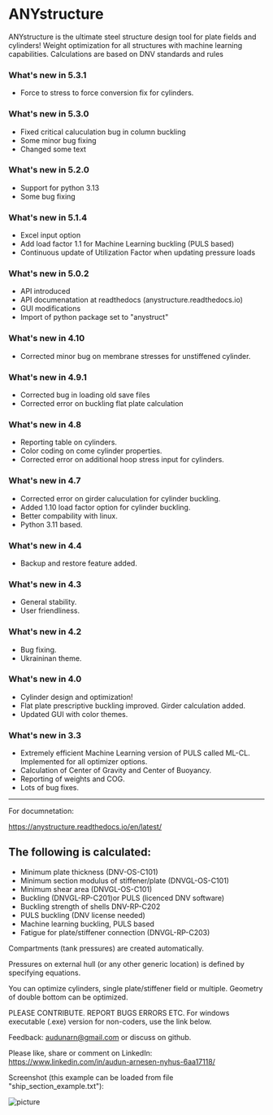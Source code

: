 # ANYstructure #
ANYstructure is the ultimate steel structure design tool for plate fields and cylinders! 
Weight optimization for all structures with machine learning capabilities. 
Calculations are based on DNV standards and rules
### What's new in 5.3.1 ###
* Force to stress to force conversion fix for cylinders.
### What's new in 5.3.0 ###
* Fixed critical caluculation bug in column buckling
* Some minor bug fixing
* Changed some text
### What's new in 5.2.0 ###
* Support for python 3.13
* Some bug fixing
### What's new in 5.1.4 ###
* Excel input option
* Add load factor 1.1 for Machine Learning buckling (PULS based)
* Continuous update of Utilization Factor when updating pressure loads
### What's new in 5.0.2 ###
* API introduced
* API documenatation at readthedocs (anystructure.readthedocs.io)
* GUI modifications
* Import of python package set to "anystruct"
### What's new in 4.10 ###
* Corrected minor bug on membrane stresses for unstiffened cylinder.
### What's new in 4.9.1 ###
* Corrected bug in loading old save files
* Corrected error on buckling flat plate calculation
### What's new in 4.8 ###
* Reporting table on cylinders.
* Color coding on come cylinder properties.
* Corrected error on additional hoop stress input for cylinders.
### What's new in 4.7 ###
* Corrected error on girder caluculation for cylinder buckling.
* Added 1.10 load factor option for cylinder buckling.
* Better compability with linux.
* Python 3.11 based.
### What's new in 4.4 ###
* Backup and restore feature added.
### What's new in 4.3 ###
* General stability.
* User friendliness.
### What's new in 4.2 ###
* Bug fixing.
* Ukraininan theme.
### What's new in 4.0 ###
* Cylinder design and optimization!
* Flat plate prescriptive buckling improved. Girder calculation added.
* Updated GUI with color themes.
### What's new in 3.3 ###
* Extremely efficient Machine Learning version of PULS called ML-CL. Implemented for all optimizer options.
* Calculation of Center of Gravity and Center of Buoyancy.
* Reporting of weights and COG.
* Lots of bug fixes.

------------------------------------------------------------------------

For documnetation:

https://anystructure.readthedocs.io/en/latest/

## The following is calculated: ##
* Minimum plate thickness (DNV-OS-C101)
* Minimum section modulus of stiffener/plate (DNVGL-OS-C101)
* Minimum shear area (DNVGL-OS-C101)
* Buckling (DNVGL-RP-C201)or PULS (licenced DNV software)
* Buckling strength of shells DNV-RP-C202
* PULS buckling (DNV license needed)
* Machine learning buckling, PULS based
* Fatigue for plate/stiffener connection (DNVGL-RP-C203)

Compartments (tank pressures) are created automatically.

Pressures on external hull (or any other generic location) is defined by specifying equations.

You can optimize cylinders, single plate/stiffener field or multiple. Geometry of double bottom can be optimized.

PLEASE CONTRIBUTE. REPORT BUGS ERRORS ETC.
For windows executable (.exe) version for non-coders, use the link below.

Feedback: audunarn@gmail.com or discuss on github.

Please like, share or comment on LinkedIn: https://www.linkedin.com/in/audun-arnesen-nyhus-6aa17118/

Screenshot (this example can be loaded from file "ship_section_example.txt"):

![picture](https://docs.google.com/uc?id=1HJeT50bNJTLJbcHTfRke4iySV8zNOAl_)

